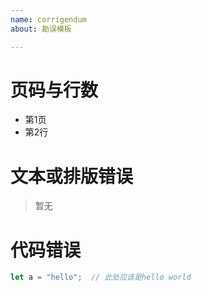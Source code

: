 ```yaml
---
name: corrigendum
about: 勘误模板

---
```


# 页码与行数

- 第1页
- 第2行

# 文本或排版错误

> 暂无

# 代码错误

```rust
let a = "hello";  // 此处应该是hello world
```
